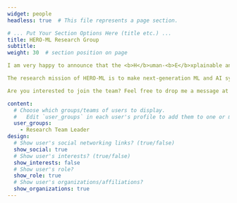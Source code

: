 ```yaml
---
widget: people
headless: true  # This file represents a page section.

# ... Put Your Section Options Here (title etc.) ...
title: HERO-ML Research Group
subtitle:
weight: 30  # section position on page

I am very happy to announce that the <b>H</b>uman-<b>E</b>xplainable and <b>RO</b>bust Machine Learning (<b>HERO-ML</b>) Research Group was officially launched today, August 26, 2021.

The research mission of HERO-ML is to make next-generation ML and AI systems more **understandable** to humans as well as **resilient** to possible adversarial attacks.

Are you interested to join the team? Feel free to drop me a message at <a href="mailto:tolomei@di.uniroma1.it">tolomei@di.uniroma1.it</a> or visit www.hero-ml.com for more information about our research projects and opportunities.

content:
  # Choose which groups/teams of users to display.
  #   Edit `user_groups` in each user's profile to add them to one or more of these groups.
  user_groups:
    - Research Team Leader
design:
  # Show user's social networking links? (true/false)
  show_social: true
  # Show user's interests? (true/false)
  show_interests: false
  # Show user's role?
  show_role: true
  # Show user's organizations/affiliations?
  show_organizations: true
---
```

